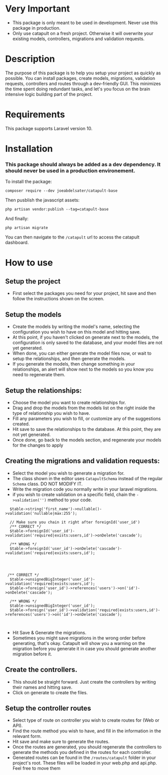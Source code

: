 # Very Important
- This package is only meant to be used in development. Never use this package in production.
- Only use catapult on a fresh project. Otherwise it will overwrite your existing models, controllers, migrations and validation requests.

# Description

The purpose of this package is to help you setup your project as quickly as possible. You can install packages, create models, migrations, validation requests, controllers and routes through a dev-friendly GUI.
This minimizes the time spent doing redundant tasks, and let's you focus on the brain intensive logic building part of the project.

# Requirements
This package supports Laravel version 10.

# Installation

### This package should always be added as a dev dependency. It should never be used in a production environement.

To install the package:

```
composer require --dev joeabdelsater/catapult-base
```

Then pusblish the javascript assets:
```
php artisan vendor:publish --tag=catapult-base
```

And finally:

```
php artisan migrate
```

You can then navigate to the ```/catapult``` url to access the catapult dashboard.

# How to use

## Setup the project
- First select the packages you need for your project, hit save and then follow the instructions shown on the screen.

## Setup the models
- Create the models by writing the model's name, selecting the configuration you wish to have on this model and hitting save.
- At this point, if you haven't clicked on generate next to the models, the configuration is only saved to the database, and your model files are not yet generated.
- When done, you can either generate the model files now, or wait to setup the relationships, and then generate the models.
- If you generate the models, then change something in your relationships, an alert will show next to the models so you know you need to regenerate them.



## Setup the relationships:
- Choose the model you want to create relationships for.
- Drag and drop the models from the models list on the right inside the type of relationship you wish to have.
- Fill any parameters you wish to fill, or customize any of the suggestions created.
- Hit save to save the relationships to the database. At this point, they are not yet generated.
- Once done, go back to the models section, and regenerate your models for the changes to apply



## Creating the migrations and validation requests:
- Select the model you wish to generate a migration for.
- The class shown in the editor uses ```CatapultSchema``` instead of the regular ```Schema``` class. DO NOT MODIFY IT.
- Write the migration code you normally write in your laravel migrations.
- if you wish to create validation on a specific field, chain the `->validation('')` method to your code.
  

```
  $table->string('first_name')->nullable()->validation('nullable|max:255');

  // Make sure you chain it right after foreignId('user_id')
  /** CORRECT */
  $table->foreignId('user_id')->validation('required|exists:users,id')->onDelete('cascade');

  /** WRONG */
  $table->foreignId('user_id')->onDelete('cascade')->validation('required|exists:users,id');




 /** CORRECT */
  $table->unsignedBigInteger('user_id')->validation('required|exists:users,id'); 
  $table->foreign('user_id')->references('users')->on('id')->onDelete('cascade');

  /** WRONG */
  $table->unsignedBigInteger('user_id'); 
  $table->foreign('user_id')->validation('required|exists:users,id')->references('users')->on('id')->onDelete('cascade');

  
```

- Hit Save & Generate the migrations.
- Sometimes you might save migrations in the wrong order before generating, that's okay. Catapult will show you a warning on the migration before you generate it in case you should generate another migration before it.




## Create the controllers.
- This should be straight forward. Just create the controllers by writing their names and hitting save.
- Click on generate to create the files.



## Setup the controller routes
- Select type of route on controller you wish to create routes for (Web or API). 
- Find the route method you wish to have, and fill in the information in the relevant form.
- Hit save and make sure to generate the routes.
- Once the routes are generated, you should regenerate the controllers to generate the methods you defined in the routes for each controller.
- Generated routes can be found in the ```/routes/catapult``` folder in your project's root. These files will be loaded in your web.php and api.php. Feel free to move them 
